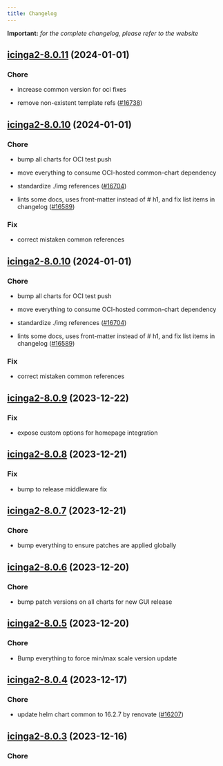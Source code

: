 ```yaml
---
title: Changelog
---
```


**Important:**
*for the complete changelog, please refer to the website*



## [icinga2-8.0.11](https://github.com/truecharts/charts/compare/icinga2-8.0.10...icinga2-8.0.11) (2024-01-01)

### Chore



- increase common version for oci fixes

- remove non-existent template refs ([#16738](https://github.com/truecharts/charts/issues/16738))


## [icinga2-8.0.10](https://github.com/truecharts/charts/compare/icinga2-8.0.9...icinga2-8.0.10) (2024-01-01)

### Chore



- bump all charts for OCI test push

- move everything to consume OCI-hosted common-chart dependency

- standardize ./img references ([#16704](https://github.com/truecharts/charts/issues/16704))

- lints some docs, uses front-matter instead of # h1, and fix list items in changelog ([#16589](https://github.com/truecharts/charts/issues/16589))

### Fix



- correct mistaken common references


## [icinga2-8.0.10](https://github.com/truecharts/charts/compare/icinga2-8.0.9...icinga2-8.0.10) (2024-01-01)

### Chore



- bump all charts for OCI test push

- move everything to consume OCI-hosted common-chart dependency

- standardize ./img references ([#16704](https://github.com/truecharts/charts/issues/16704))

- lints some docs, uses front-matter instead of # h1, and fix list items in changelog ([#16589](https://github.com/truecharts/charts/issues/16589))

### Fix



- correct mistaken common references
## [icinga2-8.0.9](https://github.com/truecharts/charts/compare/icinga2-8.0.8...icinga2-8.0.9) (2023-12-22)

### Fix

- expose custom options for homepage integration

## [icinga2-8.0.8](https://github.com/truecharts/charts/compare/icinga2-8.0.7...icinga2-8.0.8) (2023-12-21)

### Fix

- bump to release middleware fix

## [icinga2-8.0.7](https://github.com/truecharts/charts/compare/icinga2-8.0.6...icinga2-8.0.7) (2023-12-21)

### Chore

- bump everything to ensure patches are applied globally

## [icinga2-8.0.6](https://github.com/truecharts/charts/compare/icinga2-8.0.5...icinga2-8.0.6) (2023-12-20)

### Chore

- bump patch versions on all charts for new GUI release

## [icinga2-8.0.5](https://github.com/truecharts/charts/compare/icinga2-8.0.4...icinga2-8.0.5) (2023-12-20)

### Chore

- Bump everything to force min/max scale version update

## [icinga2-8.0.4](https://github.com/truecharts/charts/compare/icinga2-8.0.3...icinga2-8.0.4) (2023-12-17)

### Chore

- update helm chart common to 16.2.7 by renovate ([#16207](https://github.com/truecharts/charts/issues/16207))

## [icinga2-8.0.3](https://github.com/truecharts/charts/compare/icinga2-7.0.3...icinga2-8.0.3) (2023-12-16)

### Chore
